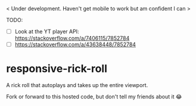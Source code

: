 < Under development. Haven't get mobile to work but am confident I can >

TODO:
* [ ] Look at the YT player API: https://stackoverflow.com/a/7406115/7852784
* [ ] https://stackoverflow.com/a/43638448/7852784

# responsive-rick-roll
A rick roll that autoplays and takes up the entire viewport.

Fork or forward to this hosted code, but don't tell my friends about it 😂
